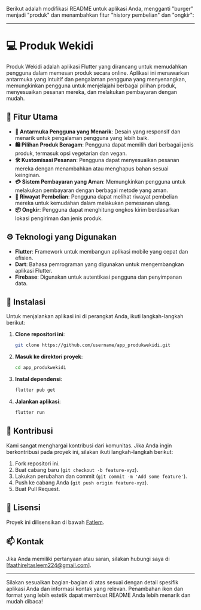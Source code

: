 Berikut adalah modifikasi README untuk aplikasi Anda, mengganti "burger" menjadi "produk" dan menambahkan fitur "history pembelian" dan "ongkir":

---

# 💻 Produk Wekidi

Produk Wekidi adalah aplikasi Flutter yang dirancang untuk memudahkan pengguna dalam memesan produk secara online. Aplikasi ini menawarkan antarmuka yang intuitif dan pengalaman pengguna yang menyenangkan, memungkinkan pengguna untuk menjelajahi berbagai pilihan produk, menyesuaikan pesanan mereka, dan melakukan pembayaran dengan mudah.

## 🌟 Fitur Utama

- **🎨 Antarmuka Pengguna yang Menarik**: Desain yang responsif dan menarik untuk pengalaman pengguna yang lebih baik.
- **🛍️ Pilihan Produk Beragam**: Pengguna dapat memilih dari berbagai jenis produk, termasuk opsi vegetarian dan vegan.
- **🛠️ Kustomisasi Pesanan**: Pengguna dapat menyesuaikan pesanan mereka dengan menambahkan atau menghapus bahan sesuai keinginan.
- **💳 Sistem Pembayaran yang Aman**: Memungkinkan pengguna untuk melakukan pembayaran dengan berbagai metode yang aman.
- **📜 Riwayat Pembelian**: Pengguna dapat melihat riwayat pembelian mereka untuk kemudahan dalam melakukan pemesanan ulang.
- **📦 Ongkir**: Pengguna dapat menghitung ongkos kirim berdasarkan lokasi pengiriman dan jenis produk.

## ⚙️ Teknologi yang Digunakan

- **Flutter**: Framework untuk membangun aplikasi mobile yang cepat dan efisien.
- **Dart**: Bahasa pemrograman yang digunakan untuk mengembangkan aplikasi Flutter.
- **Firebase**: Digunakan untuk autentikasi pengguna dan penyimpanan data.

## 🚀 Instalasi

Untuk menjalankan aplikasi ini di perangkat Anda, ikuti langkah-langkah berikut:

1. **Clone repositori ini**:
   ```bash
   git clone https://github.com/username/app_produkwekidi.git
   ```

2. **Masuk ke direktori proyek**:
   ```bash
   cd app_produkwekidi
   ```

3. **Instal dependensi**:
   ```bash
   flutter pub get
   ```

4. **Jalankan aplikasi**:
   ```bash
   flutter run
   ```

## 🤝 Kontribusi

Kami sangat menghargai kontribusi dari komunitas. Jika Anda ingin berkontribusi pada proyek ini, silakan ikuti langkah-langkah berikut:

1. Fork repositori ini.
2. Buat cabang baru (`git checkout -b feature-xyz`).
3. Lakukan perubahan dan commit (`git commit -m 'Add some feature'`).
4. Push ke cabang Anda (`git push origin feature-xyz`).
5. Buat Pull Request.

## 📜 Lisensi

Proyek ini dilisensikan di bawah [Fatlem](LICENSE).

## 📫 Kontak

Jika Anda memiliki pertanyaan atau saran, silakan hubungi saya di [faathireltasleem224@gmail.com].

---

Silakan sesuaikan bagian-bagian di atas sesuai dengan detail spesifik aplikasi Anda dan informasi kontak yang relevan. Penambahan ikon dan format yang lebih estetik dapat membuat README Anda lebih menarik dan mudah dibaca!
